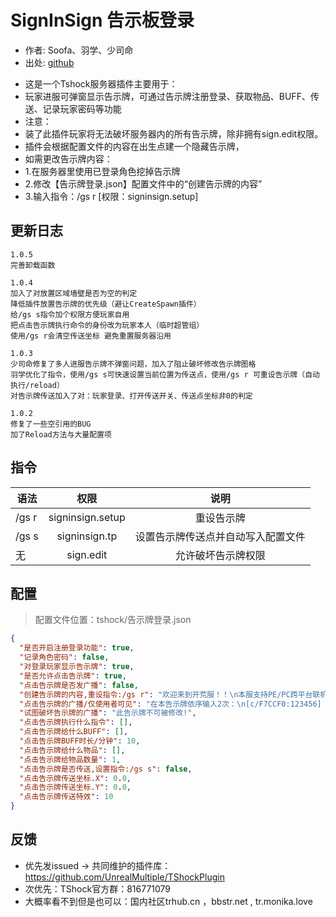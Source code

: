 # SignInSign 告示板登录

- 作者: Soofa、羽学、少司命
- 出处: [github](https://github.com/Soof4/SignInSign)  
+ 这是一个Tshock服务器插件主要用于：  
+ 玩家进服可弹窗显示告示牌，可通过告示牌注册登录、获取物品、BUFF、传送、记录玩家密码等功能
+ 注意：
+ 装了此插件玩家将无法破坏服务器内的所有告示牌，除非拥有sign.edit权限。
+ 插件会根据配置文件的内容在出生点建一个隐藏告示牌，
+ 如需更改告示牌内容：
+ 1.在服务器里使用已登录角色挖掉告示牌
+ 2.修改【告示牌登录.json】配置文件中的“创建告示牌的内容”
+ 3.输入指令：/gs r [权限：signinsign.setup]

## 更新日志
```
1.0.5
完善卸载函数

1.0.4
加入了对放置区域墙壁是否为空的判定
降低插件放置告示牌的优先级（避让CreateSpawn插件）
给/gs s指令加个权限方便玩家自用
把点击告示牌执行命令的身份改为玩家本人（临时超管组）
使用/gs r会清空传送坐标 避免重置服务器沿用

1.0.3
少司命修复了多人进服告示牌不弹窗问题，加入了阻止破坏修改告示牌图格
羽学优化了指令，使用/gs s可快速设置当前位置为传送点，使用/gs r 可重设告示牌（自动执行/reload）
对告示牌传送加入了对：玩家登录、打开传送开关、传送点坐标非0的判定

1.0.2
修复了一些空引用的BUG
加了Reload方法与大量配置项
```
## 指令

| 语法           |        权限         |   说明   |
| -------------- | :-----------------: | :------: |
| /gs r |  signinsign.setup  | 重设告示牌 |
| /gs s | signinsign.tp   |设置告示牌传送点并自动写入配置文件|
| 无 | sign.edit    |允许破坏告示牌权限|


## 配置
> 配置文件位置：tshock/告示牌登录.json
```json
{
  "是否开启注册登录功能": true,
  "记录角色密码": false,
  "对登录玩家显示告示牌": true,
  "是否允许点击告示牌": true,
  "点击告示牌是否发广播": false,
  "创建告示牌的内容,重设指令:/gs r": "欢迎来到开荒服！！\n本服支持PE/PC跨平台联机游玩\n每25分钟清理世界与Boss战排名统计\n更多指令教学请输入/help\n点击告示牌可进行传送\n\nTShock官方群：816771079\n",
  "点击告示牌的广播/仅使用者可见": "在本告示牌依序输入2次：\n[c/F7CCF0:123456]  进行注册登录。",
  "试图破坏告示牌的广播": "此告示牌不可被修改!",
  "点击告示牌执行什么指令": [],
  "点击告示牌给什么BUFF": [],
  "点击告示牌BUFF时长/分钟": 10,
  "点击告示牌给什么物品": [],
  "点击告示牌给物品数量": 1,
  "点击告示牌是否传送,设置指令:/gs s": false,
  "点击告示牌传送坐标.X": 0.0,
  "点击告示牌传送坐标.Y": 0.0,
  "点击告示牌传送特效": 10
}
```
## 反馈
- 优先发issued -> 共同维护的插件库：https://github.com/UnrealMultiple/TShockPlugin
- 次优先：TShock官方群：816771079
- 大概率看不到但是也可以：国内社区trhub.cn ，bbstr.net , tr.monika.love
